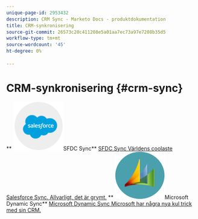 ```yaml
---
unique-page-id: 2953432
description: CRM Sync - Marketo Docs - produktdokumentation
title: CRM-synkronisering
source-git-commit: 26573c20c411208e5a01aa7ec73a97e7208b35d5
workflow-type: tm+mt
source-wordcount: '45'
ht-degree: 0%

---
```



# CRM-synkronisering {#crm-sync}

** ![SFDC Sync](assets/sfdc.png)SFDC Sync** [SFDC Sync Världens coolaste Salesforce Sync. Allvarligt, det är grymt.](https://docs.marketo.com/display/DOCS/Salesforce+Sync)     ** ![Microsoft Dynamic Sync](assets/dynamics.png)Microsoft Dynamic Sync** [Microsoft Dynamic Sync Microsoft har några nya kul trick med sin CRM.](https://docs.marketo.com/display/DOCS/Microsoft+Dynamics+Sync)
